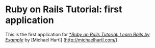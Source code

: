 # Ruby on Rails Tutorial: first application

This is the first application for 
[**Ruby on Rails Tutorial: Learn Rails by Example*](http://railstutorial.org/)
by [Michael Hartl] (http://michaelhartl.com/).
